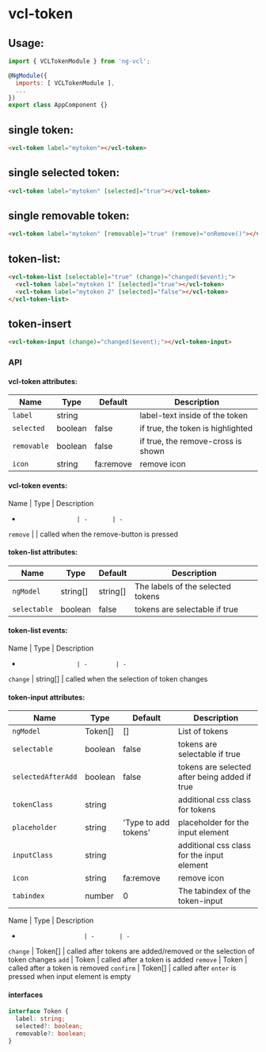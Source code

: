 # vcl-token

## Usage:

```javascript
import { VCLTokenModule } from 'ng-vcl';

@NgModule({
  imports: [ VCLTokenModule ],
  ...
})
export class AppComponent {}
```

## single token:

```html
<vcl-token label="mytoken"></vcl-token>
```

## single selected token:

```html
<vcl-token label="mytoken" [selected]="true"></vcl-token>
```

## single removable token:

```html
<vcl-token label="mytoken" [removable]="true" (remove)="onRemove()"></vcl-token>
```

## token-list:

```html
<vcl-token-list [selectable]="true" (change)="changed($event);">
  <vcl-token label="mytoken 1" [selected]="true"></vcl-token>
  <vcl-token label="mytoken 2" [selected]="false"></vcl-token>
</vcl-token-list>
```

## token-insert

```html
<vcl-token-input (change)="changed($event);"></vcl-token-input>
```

### API

#### vcl-token attributes:

Name          | Type    | Default   | Description
------------  | ------- | -------   | ---------------------------------------
`label`       | string  |           | label-text inside of the token
`selected`    | boolean | false     | if true, the token is highlighted
`removable`   | boolean | false     | if true, the remove-cross is shown
`icon`        | string  | fa:remove | remove icon

#### vcl-token events:
Name                  | Type    | Description
-                     | -       | -
`remove`              |         | called when the remove-button is pressed

#### token-list attributes:

Name         | Type     | Default  | Description
------------ | -------- | -------- | ------------------------------------------------------------
`ngModel`    | string[] | string[] | The labels of the selected tokens
`selectable` | boolean  | false    | tokens are selectable if true

#### token-list events:

Name                  | Type     | Description
-                     | -        | -
`change`              | string[] | called when the selection of token changes


#### token-input attributes:

Name                 | Type     | Default              | Description
------------         | -------- | -------              | ------------------------------------------------------------
`ngModel`            | Token[]  | []                   | List of tokens
`selectable`         | boolean  | false                | tokens are selectable if true
`selectedAfterAdd`   | boolean  | false                | tokens are selected after being added if true
`tokenClass`         | string   |                      | additional css class for tokens
`placeholder`        | string   | 'Type to add tokens' | placeholder for the input element
`inputClass`         | string   |                      | additional css class for the input element
`icon`               | string   | fa:remove            | remove icon
`tabindex`           | number   | 0                    | The tabindex of the token-input

Name                    | Type    | Description
-                       | -       | -
`change`                | Token[] | called after tokens are added/removed or the selection of token changes
`add`                   | Token   | called after a token is added
`remove`                | Token   | called after a token is removed
`confirm`               | Token[] | called after `enter` is pressed when input element is empty

#### interfaces

```ts
interface Token {
  label: string;
  selected?: boolean;
  removable?: boolean;
}
```
